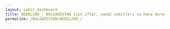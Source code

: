 ```yaml
---
layout: vakit_dashboard
title: NEDELINO_, BULGARISTAN için iftar, namaz vakitleri ve hava durumu - ilçe/eyalet seç
permalink: /BULGARISTAN/NEDELINO_/
---
```


<script type="text/javascript">
  var GLOBAL_COUNTRY = 'BULGARISTAN';
  var GLOBAL_CITY = 'NEDELINO_';
  var GLOBAL_STATE = '';
  var lat = 72;
  var lon = 21;
</script>
